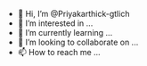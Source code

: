 - 👋 Hi, I’m @Priyakarthick-gtlich
- 👀 I’m interested in ...
- 🌱 I’m currently learning ...
- 💞️ I’m looking to collaborate on ...
- 📫 How to reach me ...

<!---
Priyakarthick-gtlich/Priyakarthick-gtlich is a ✨ special ✨ repository because its `README.md` (this file) appears on your GitHub profile.
You can click the Preview link to take a look at your changes.
--->
